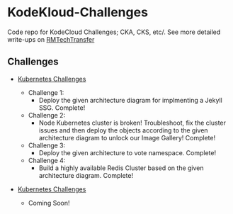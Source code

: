 # KodeKloud-Challenges
Code repo for KodeCloud Challenges; CKA, CKS, etc/. See more detailed write-ups on [RMTechTransfer](https://rmtechtransfer.com/)

## Challenges
- [Kubernetes Challenges](https://kodekloud.com/courses/kubernetes-challenges/)
    - Challenge 1: 
        - Deploy the given architecture diagram for implmenting a Jekyll SSG. Complete!
    - Challenge 2: 
        - Node Kubernetes cluster is broken! Troubleshoot, fix the cluster issues and then deploy the objects according to the given architecture diagram to unlock our Image Gallery! Complete!
    - Challenge 3: 
        - Deploy the given architecture to vote namespace. Complete!
    - Challenge 4: 
        - Build a highly available Redis Cluster based on the given architecture diagram. Complete!

- [Kubernetes Challenges](https://kodekloud.com/courses/cks-challenges/)
    - Coming Soon!

